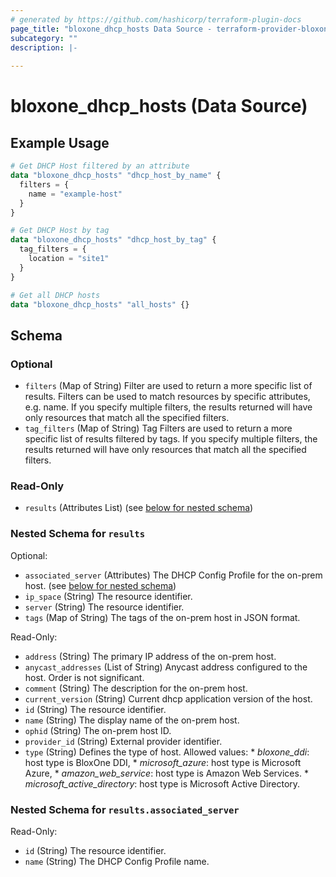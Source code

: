 ```yaml
---
# generated by https://github.com/hashicorp/terraform-plugin-docs
page_title: "bloxone_dhcp_hosts Data Source - terraform-provider-bloxone"
subcategory: ""
description: |-
  
---
```


# bloxone_dhcp_hosts (Data Source)



## Example Usage

```terraform
# Get DHCP Host filtered by an attribute
data "bloxone_dhcp_hosts" "dhcp_host_by_name" {
  filters = {
    name = "example-host"
  }
}

# Get DHCP Host by tag
data "bloxone_dhcp_hosts" "dhcp_host_by_tag" {
  tag_filters = {
    location = "site1"
  }
}

# Get all DHCP hosts
data "bloxone_dhcp_hosts" "all_hosts" {}
```

<!-- schema generated by tfplugindocs -->
## Schema

### Optional

- `filters` (Map of String) Filter are used to return a more specific list of results. Filters can be used to match resources by specific attributes, e.g. name. If you specify multiple filters, the results returned will have only resources that match all the specified filters.
- `tag_filters` (Map of String) Tag Filters are used to return a more specific list of results filtered by tags. If you specify multiple filters, the results returned will have only resources that match all the specified filters.

### Read-Only

- `results` (Attributes List) (see [below for nested schema](#nestedatt--results))

<a id="nestedatt--results"></a>
### Nested Schema for `results`

Optional:

- `associated_server` (Attributes) The DHCP Config Profile for the on-prem host. (see [below for nested schema](#nestedatt--results--associated_server))
- `ip_space` (String) The resource identifier.
- `server` (String) The resource identifier.
- `tags` (Map of String) The tags of the on-prem host in JSON format.

Read-Only:

- `address` (String) The primary IP address of the on-prem host.
- `anycast_addresses` (List of String) Anycast address configured to the host. Order is not significant.
- `comment` (String) The description for the on-prem host.
- `current_version` (String) Current dhcp application version of the host.
- `id` (String) The resource identifier.
- `name` (String) The display name of the on-prem host.
- `ophid` (String) The on-prem host ID.
- `provider_id` (String) External provider identifier.
- `type` (String) Defines the type of host. Allowed values:  * _bloxone_ddi_: host type is BloxOne DDI,  * _microsoft_azure_: host type is Microsoft Azure,  * _amazon_web_service_: host type is Amazon Web Services.  * _microsoft_active_directory_: host type is Microsoft Active Directory.

<a id="nestedatt--results--associated_server"></a>
### Nested Schema for `results.associated_server`

Read-Only:

- `id` (String) The resource identifier.
- `name` (String) The DHCP Config Profile name.
